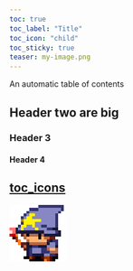 ```yaml
---
toc: true
toc_label: "Title"
toc_icon: "child"
toc_sticky: true
teaser: my-image.png
---
```


An automatic table of contents



## Header two are big

### Header 3

#### Header 4

## [toc_icons](https://fontawesome.com/icons?d=gallery&s=solid&m=free)

![relative](../assets/images/my-img.png)
